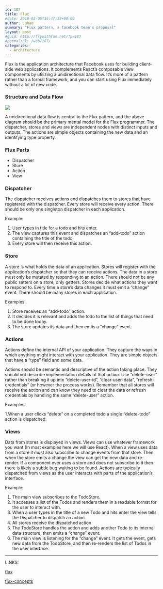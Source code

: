 ```yaml
---
id: 187
title: Flux
#date: 2018-02-05T16:47:38+00:00
author: Luhao
summary: "Flux pattern, a facebook team's proposal"
layout: post
#guid: http://flywithfan.net/?p=187
#permalink: /web/187/
categories:
  - Architecture
---
```

Flux is the application architecture that Facebook uses for building client-side web applications. It complements React&#8217;s composable view components by utilizing a unidirectional data flow. It&#8217;s more of a pattern rather than a formal framework, and you can start using Flux immediately without a lot of new code.

### Structure and Data Flow

![](https://facebook.github.io/flux/img/flux-simple-f8-diagram-explained-1300w.png)

A unidirectional data flow is central to the Flux pattern, and the above diagram should be the primary mental model for the Flux programmer. The dispatcher, stores and views are independent nodes with distinct inputs and outputs. The actions are simple objects containing the new data and an identifying type property.

### Flux Parts

  * Dispatcher
  * Store
  * Action
  * View

### Dispatcher

The dispatcher receives actions and dispatches them to stores that have registered with the dispatcher. Every store will receive every action. There should be only one singleton dispatcher in each application.

Example:

  1. User types in title for a todo and hits enter.
  2. The view captures this event and dispatches an &#8220;add-todo&#8221; action containing the title of the todo.
  3. Every store will then receive this action.

### Store

A store is what holds the data of an application. Stores will register with the application&#8217;s dispatcher so that they can receive actions. The data in a store must only be mutated by responding to an action. There should not be any public setters on a store, only getters. Stores decide what actions they want to respond to. Every time a store&#8217;s data changes it must emit a &#8220;change&#8221; event. There should be many stores in each application.

Examples:

  1. Store receives an &#8220;add-todo&#8221; action.
  2. It decides it is relevant and adds the todo to the list of things that need to be done today.
  3. The store updates its data and then emits a &#8220;change&#8221; event.

### Actions

Actions define the internal API of your application. They capture the ways in which anything might interact with your application. They are simple objects that have a &#8220;type&#8221; field and some data.

Actions should be semantic and descriptive of the action taking place. They should not describe implementation details of that action. Use &#8220;delete-user&#8221; rather than breaking it up into &#8220;delete-user-id&#8221;, &#8220;clear-user-data&#8221;, &#8220;refresh-credentials&#8221; (or however the process works). Remember that all stores will receive the action and can know they need to clear the data or refresh credentials by handling the same &#8220;delete-user&#8221; action.

Examples:

1.When a user clicks &#8220;delete&#8221; on a completed todo a single &#8220;delete-todo&#8221; action is dispatched:

### Views

Data from stores is displayed in views. Views can use whatever framework you want (In most examples here we will use React). When a view uses data from a store it must also subscribe to change events from that store. Then when the store emits a change the view can get the new data and re-render. If a component ever uses a store and does not subscribe to it then there is likely a subtle bug waiting to be found. Actions are typically dispatched from views as the user interacts with parts of the application&#8217;s interface.

Example:

  1. The main view subscribes to the TodoStore.
  2. It accesses a list of the Todos and renders them in a readable format for the user to interact with.
  3. When a user types in the title of a new Todo and hits enter the view tells the Dispatcher to dispatch an action.
  4. All stores receive the dispatched action.
  5. The TodoStore handles the action and adds another Todo to its internal data structure, then emits a &#8220;change&#8221; event.
  6. The main view is listening for the &#8220;change&#8221; event. It gets the event, gets new data from the TodoStore, and then re-renders the list of Todos in the user interface.

* * *

LINKS:

[flux](https://facebook.github.io/flux/docs/in-depth-overview.html)
  
[flux-concepts](https://github.com/facebook/flux/tree/master/examples/flux-concepts)